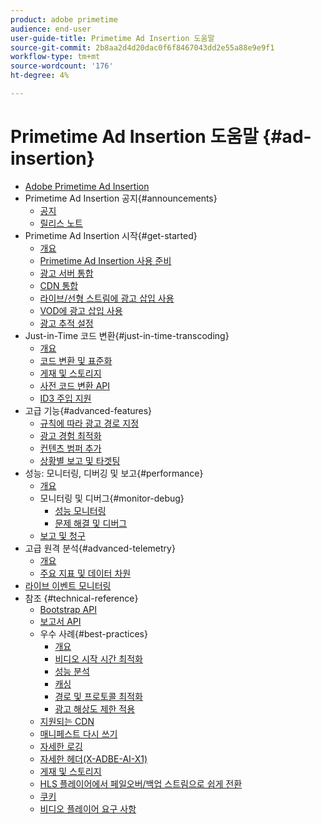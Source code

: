 ```yaml
---
product: adobe primetime
audience: end-user
user-guide-title: Primetime Ad Insertion 도움말
source-git-commit: 2b8aa2d4d20dac0f6f8467043dd2e55a88e9e9f1
workflow-type: tm+mt
source-wordcount: '176'
ht-degree: 4%

---
```



# Primetime Ad Insertion 도움말 {#ad-insertion}

+ [Adobe Primetime Ad Insertion](home.md)
+ Primetime Ad Insertion 공지{#announcements}
   + [공지](announcements/overview.md)
   + [릴리스 노트](https://experienceleague.adobe.com/docs/primetime/release-notes/ptai/ptai-22x-release-notes.html)
+ Primetime Ad Insertion 시작{#get-started}
   + [개요](getting-started/get-started-overview.md)
   + [Primetime Ad Insertion 사용 준비](getting-started/setup-ptai.md)
   + [광고 서버 통합](getting-started/integrate-ad-server.md)
   + [CDN 통합](getting-started/integrate-cdn.md)
   + [라이브/선형 스트림에 광고 삽입 사용](getting-started/ad-insertion-live-linear-stream.md)
   + [VOD에 광고 삽입 사용](getting-started/ad-insertion-vod.md)
   + [광고 추적 설정](getting-started/set-up-ad-tracking.md)
+ Just-in-Time 코드 변환{#just-in-time-transcoding}
   + [개요](just-in-time-transcoding/jit-transcoding-overview.md)
   + [코드 변환 및 표준화](just-in-time-transcoding/transcoding-and-normalization.md)
   + [게재 및 스토리지](https://experienceleague.adobe.com/docs/primetime/ad-insertion/technical-reference/delivery-and-storage.html)
   + [사전 코드 변환 API](just-in-time-transcoding/pre-transcoding-api.md)
   + [ID3 주입 지원](just-in-time-transcoding/id3-injection-support.md)
+ 고급 기능{#advanced-features}
   + [규칙에 따라 광고 경로 지정](advanced-features/route-ads-based-on-rules.md)
   + [광고 경험 최적화](advanced-features/optimize-ad-experiences.md)
   + [컨텐츠 범퍼 추가](advanced-features/add-content-bumpers.md)
   + [상황별 보고 및 타겟팅](advanced-features/contextual-reporting-and-targeting.md)
+ 성능: 모니터링, 디버깅 및 보고{#performance}
   + [개요](performance-monitoring-debugging-reporting/performance-overview.md)
   + 모니터링 및 디버그{#monitor-debug}
      + [성능 모니터링](performance-monitoring-debugging-reporting/performance-monitoring.md)
      + [문제 해결 및 디버그](performance-monitoring-debugging-reporting/troubleshoot-and-debug.md)
   + [보고 및 청구](performance-monitoring-debugging-reporting/reporting-and-billing.md)
+ 고급 원격 분석{#advanced-telemetry}
   + [개요](advanced-telemetry/advanced-telemetry-overview.md)
   + [주요 지표 및 데이터 차원](advanced-telemetry/key-metrics.md)
+ [라이브 이벤트 모니터링](live-event-monitoring.md)
+ 참조 {#technical-reference}
   + [Bootstrap API](technical-reference/bootstrap-api.md)
   + [보고서 API](technical-reference/report-api.md)
   + 우수 사례{#best-practices}
      + [개요](best-practices/best-practices-overview.md)
      + [비디오 시작 시간 최적화](best-practices/optimize-video-startup-time.md)
      + [성능 분석](best-practices/analyze-performance.md)
      + [캐싱](best-practices/caching.md)
      + [경로 및 프로토콜 최적화](best-practices/optimize-routes-protocols.md)
      + [광고 해상도 제한 적용](best-practices/apply-ad-resolution-constraints.md)
   + [지원되는 CDN](technical-reference/supported-cdns.md)
   + [매니페스트 다시 쓰기](technical-reference/manifest-rewriting.md)
   + [자세한 로깅](performance-monitoring-debugging-reporting/verbose-logging.md)
   + [자세한 헤더(X-ADBE-AI-X1)](performance-monitoring-debugging-reporting/debugging-headers.md)
   + [게재 및 스토리지](/help/primetime-ad-insertion/just-in-time-transcoding/delivery-and-storage.md)
   + [HLS 플레이어에서 페일오버/백업 스트림으로 쉽게 전환](technical-reference/hls-switching-to-failover.md)
   + [쿠키](technical-reference/cookies.md)
   + [비디오 플레이어 요구 사항](technical-reference/video-player-requirements.md)